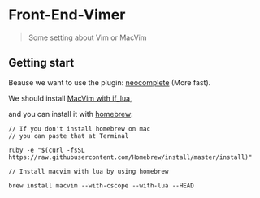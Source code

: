 # Front-End-Vimer

> Some setting about Vim or MacVim

## Getting start

  Beause we want to use the plugin: [neocomplete](https://github.com/Shougo/neocomplete.vim) (More fast).

  We should install [MacVim with if\_lua](https://github.com/zhaocai/macvim),

  and you can install it with [homebrew](http://brew.sh/):
```
// If you don't install homebrew on mac
// you can paste that at Terminal

ruby -e "$(curl -fsSL https://raw.githubusercontent.com/Homebrew/install/master/install)"

// Install macvim with lua by using homebrew

brew install macvim --with-cscope --with-lua --HEAD
```
